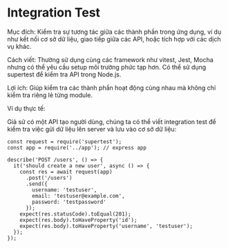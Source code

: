 # Integration Test
Mục đích: Kiểm tra sự tương tác giữa các thành phần trong ứng dụng, ví dụ như kết nối cơ sở dữ liệu, giao tiếp giữa các API, hoặc tích hợp với các dịch vụ khác.

Cách viết: Thường sử dụng cùng các framework như vitest, Jest, Mocha nhưng có thể yêu cầu setup môi trường phức tạp hơn. Có thể sử dụng supertest để kiểm tra API trong Node.js.

Lợi ích: Giúp kiểm tra các thành phần hoạt động cùng nhau mà không chỉ kiểm tra riêng lẻ từng module.

Ví dụ thực tế:

Giả sử có một API tạo người dùng, chúng ta có thể viết integration test để kiểm tra việc gửi dữ liệu lên server và lưu vào cơ sở dữ liệu:

```
const request = require('supertest');
const app = require('../app'); // express app

describe('POST /users', () => {
  it('should create a new user', async () => {
    const res = await request(app)
      .post('/users')
      .send({
        username: 'testuser',
        email: 'testuser@example.com',
        password: 'testpassword'
      });
    expect(res.statusCode).toEqual(201);
    expect(res.body).toHaveProperty('id');
    expect(res.body).toHaveProperty('username', 'testuser');
  });
});
```